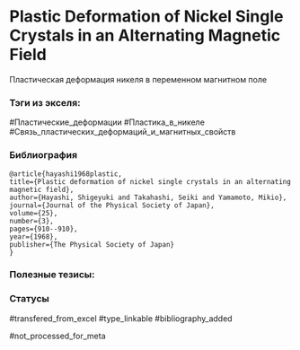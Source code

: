 # Plastic Deformation of Nickel Single Crystals in an Alternating Magnetic Field

Пластическая деформация никеля в переменном магнитном поле

### Тэги из экселя:
#Пластические_деформации
#Пластика_в_никеле 
#Связь_пластических_деформаций_и_магнитных_свойств 

### Библиография
```
@article{hayashi1968plastic,
title={Plastic deformation of nickel single crystals in an alternating magnetic field},
author={Hayashi, Shigeyuki and Takahashi, Seiki and Yamamoto, Mikio},
journal={Journal of the Physical Society of Japan},
volume={25},
number={3},
pages={910--910},
year={1968},
publisher={The Physical Society of Japan}
}
```

### Полезные тезисы:

### Статусы
#transfered_from_excel 
#type_linkable 
#bibliography_added

#not_processed_for_meta
